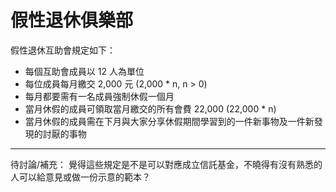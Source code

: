 # 假性退休俱樂部

假性退休互助會規定如下：

- 每個互助會成員以 12 人為單位
- 每位成員每月繳交 2,000 元 (2,000 * n, n > 0)
- 每月都要需有一名成員強制休假一個月
- 當月休假的成員可領取當月繳交的所有會費 22,000 (22,000 * n)
- 當月休假的成員需在下月與大家分享休假期間學習到的一件新事物及一件新發現的討厭的事物

---

待討論/補充：
覺得這些規定是不是可以對應成立信託基金，不曉得有沒有熟悉的人可以給意見或做一份示意的範本？
